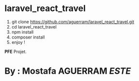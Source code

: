 # laravel_react_travel

1. git clone https://github.com/aguerram/laravel_react_travel.git
2. cd laravel_react_travel
3. npm install
4. composer install
5. enjoy !

**PFE** Projet.
# By : **Mostafa AGUERRAM** *ESTE*
